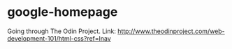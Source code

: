 google-homepage
===============
Going through The Odin Project. 
Link:
http://www.theodinproject.com/web-development-101/html-css?ref=lnav
